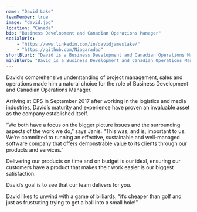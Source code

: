 ```yaml
---
name: "David Lake"
teamMember: true
image: "david.jpg"
location: "Canada"
bio: "Business Development and Canadian Operations Manager"
socialUrls:
    - "https://www.linkedin.com/in/davidjameslake/"
    - "https://github.com/Niagaradad"
shortBlurb: "David is a Business Development and Canadian Operations Manager at Scry Engineering."
miniBlurb: "David is a Business Development and Canadian Operations Manager at Scry Engineering."
---
```


David’s comprehensive understanding of project management, sales and operations made him a natural choice for the role of Business Development and Canadian Operations Manager.

Arriving at CPS in September 2017 after working in the logistics and media industries, David’s maturity and experience have proven an invaluable asset as the company established itself.

“We both have a focus on the bigger picture issues and the surrounding aspects of the work we do,” says Janis. “This was, and is, important to us. We’re committed to running an effective, sustainable and well-managed software company that offers demonstrable value to its clients through our products and services.”

Delivering our products on time and on budget is our ideal, ensuring our customers have a product that makes their work easier is our biggest satisfaction.

David’s goal is to see that our team delivers for you.

David likes to unwind with a game of billiards, “it’s cheaper than golf and just as frustrating trying to get a ball into a small hole!”
